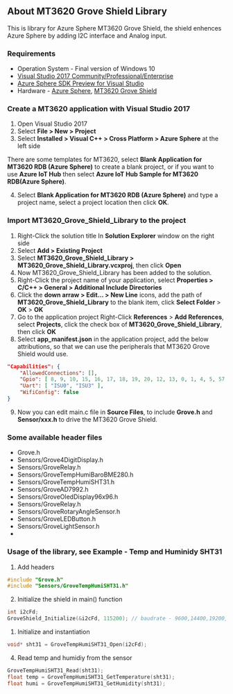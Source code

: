 ## About MT3620 Grove Shield Library

This is library for Azure Sphere MT3620 Grove Shield, the shield enhences Azure Sphere by adding I2C interface and Analog input. 

### Requirements

- Operation System - Final version of Windows 10
- [Visual Studio 2017 Community/Professional/Enterprise](https://visualstudio.microsoft.com/downloads/)
- [Azure Sphere SDK Preview for Visual Studio](https://aka.ms/AzureSphereSDKDownload)
- Hardware - [Azure Sphere](https://www.seeedstudio.com/Azure-Sphere-MT3620-Development-Kit-US-Version-p-3052.html), [MT3620 Grove Shield](https://www.seeedstudio.com/MT3620-Grove-Shield-p-3145.html) 

### Create a MT3620 application with Visual Studio 2017

1. Open Visual Studio 2017
2. Select __File > New > Project__
3. Select __Installed > Visual C++ > Cross Platform > Azure Sphere__ at the left side

There are some templates for MT3620, select __Blank Application for MT3620 RDB (Azure Sphere)__ to create a blank project, or if you want to use __Azure IoT Hub__ then select __Azure IoT Hub Sample for MT3620 RDB(Azure Sphere)__.

4. Select __Blank Application for MT3620 RDB (Azure Sphere)__ and type a project name, select a project location then click __OK__.

### Import MT3620_Grove_Shield_Library to the project

1. Right-Click the solution title In __Solution Explorer__ window on the right side
2. Select __Add > Existing Project__
3. Select __MT3620_Grove_Shield_Library > MT3620_Grove_Shield_Library.vcxproj__, then click __Open__ 
4. Now MT3620_Grove_Shield_Library has been added to the solution.
5. Right-Click the project name of your application, select __Properties > C/C++ > General > Additional Include Directories__
6. Click the __down arraw >  Edit... > New Line__ icons, add the path of  __MT3620_Grove_Shield_Library__ to the blank item, click __Select Folder__ > __OK__ > __OK__
7. Go to the application project Right-Click __References__ > __Add References__, select __Projects__, click the check box of __MT3620_Grove_Shield_Library__, then click __OK__
8. Select __app_manifest.json__ in the application project, add the below attributions, so that we can use the peripherals that MT3620 Grove Shield would use.

```JSON
"Capabilities": {
	"AllowedConnections": [],
	"Gpio": [ 8, 9, 10, 15, 16, 17, 18, 19, 20, 12, 13, 0, 1, 4, 5, 57, 58, 11, 14, 48 ],
	"Uart": [ "ISU0", "ISU3" ],
	"WifiConfig": false
}
```
9. Now you can edit main.c file in __Source Files__, to include __Grove.h__ and __Sensor/xxx.h__ to drive the MT3620 Grove Shield.


### Some available header files

- Grove.h
- Sensors/Grove4DigitDisplay.h
- Sensors/GroveRelay.h
- Sensors/GroveTempHumiBaroBME280.h
- Sensors/GroveTempHumiSHT31.h
- Sensors/GroveAD7992.h
- Sensors/GroveOledDisplay96x96.h
- Sensors/GroveRelay.h
- Sensors/GroveRotaryAngleSensor.h
- Sensors/GroveLEDButton.h
- Sensors/GroveLightSensor.h
- 

### Usage of the library, see Example - Temp and Huminidy SHT31

1. Add headers

```C
#include "Grove.h"
#include "Sensors/GroveTempHumiSHT31.h"
```

2. Initialize the shield in main() function

```C
int i2cFd;
GroveShield_Initialize(&i2cFd, 115200); // baudrate - 9600,14400,19200,115200,230400 
```

1. Initialize and instantiation

```C
void* sht31 = GroveTempHumiSHT31_Open(i2cFd);
```


4. Read temp and humidiy from the sensor
   
```C
GroveTempHumiSHT31_Read(sht31);
float temp = GroveTempHumiSHT31_GetTemperature(sht31);
float humi = GroveTempHumiSHT31_GetHumidity(sht31);
```
